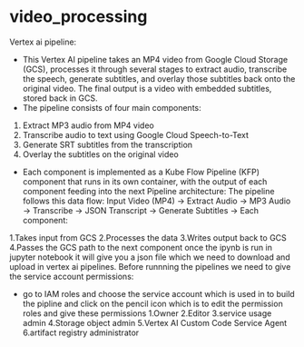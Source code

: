 # video_processing
Vertex ai pipeline:
- This Vertex AI pipeline takes an MP4 video from Google Cloud Storage (GCS), processes it through several stages to extract audio, transcribe the speech, generate subtitles, and overlay those subtitles back onto the original video. The final output is a video with embedded subtitles, stored back in GCS.
- The pipeline consists of four main components:
1. Extract MP3 audio from MP4 video
2. Transcribe audio to text using Google Cloud Speech-to-Text
3. Generate SRT subtitles from the transcription
4. Overlay the subtitles on the original video
- Each component is implemented as a Kube Flow Pipeline (KFP) component that runs in its own container, with the output of each component feeding into the next
Pipeline architecture:
The pipeline follows this data flow:
Input Video (MP4) → Extract Audio → MP3 Audio → Transcribe → JSON Transcript → Generate Subtitles →
Each component:

1.Takes input from GCS
2.Processes the data
3.Writes output back to GCS
4.Passes the GCS path to the next component
once the ipynb is run in jupyter notebook it will give you a json file which we need to download and upload in vertex ai pipelines.
Before runnning the pipelines we need to give the service account permissions:
- go to IAM roles and choose the service account which is used in to build the pipline and click on the pencil icon which is to edit the permission roles and give these permissions
1.Owner
2.Editor
3.service usage admin
4.Storage object admin
5.Vertex AI Custom Code Service Agent
6.artifact registry administrator
